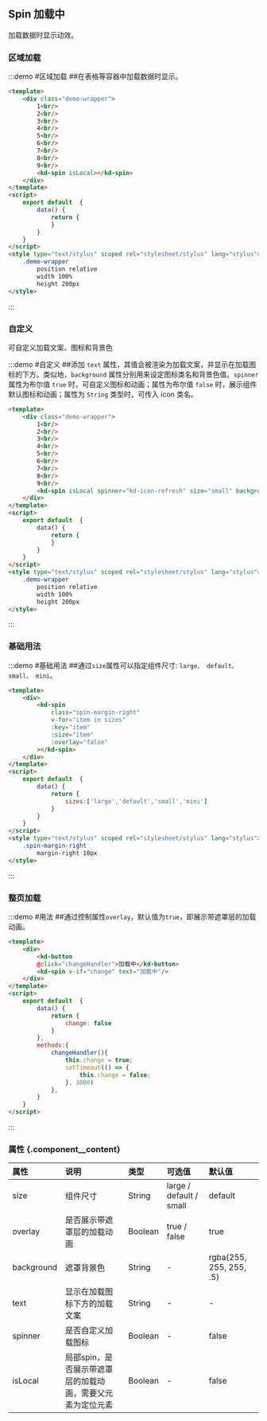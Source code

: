 ## Spin 加载中

加载数据时显示动效。

### 区域加载

:::demo #区域加载 ##在表格等容器中加载数据时显示。

```html
<template>
    <div class="demo-wrapper">
        1<br/>
        2<br/>
        3<br/>
        4<br/>
        5<br/>
        6<br/>
        7<br/>
        8<br/>
        9<br/>
        <kd-spin isLocal></kd-spin>
    </div>
</template>
<script>
    export default  {
        data() {
            return {
            }
        }
    }
</script>
<style type="text/stylus" scoped rel="stylesheet/stylus" lang="stylus">
    .demo-wrapper
        position relative
        width 100%
        height 200px
</style>
```

:::

### 自定义

可自定义加载文案、图标和背景色

:::demo #自定义 ##添加 `text` 属性，其值会被渲染为加载文案，并显示在加载图标的下方。类似地，`background` 属性分别用来设定图标类名和背景色值。`spinner` 属性为布尔值 `true` 时，可自定义图标和动画；属性为布尔值 `false` 时，展示组件默认图标和动画；属性为 `String` 类型时，可传入 icon 类名。

```html
<template>
    <div class="demo-wrapper">
        1<br/>
        2<br/>
        3<br/>
        4<br/>
        5<br/>
        6<br/>
        7<br/>
        8<br/>
        9<br/>
        <kd-spin isLocal spinner="kd-icon-refresh" size="small" background="rgba(0,0,0,.6)"></kd-spin>
    </div>
</template>
<script>
    export default  {
        data() {
            return {
            }
        }
    }
</script>
<style type="text/stylus" scoped rel="stylesheet/stylus" lang="stylus">
    .demo-wrapper
        position relative
        width 100%
        height 200px
</style>
```

:::

### 基础用法

:::demo #基础用法 ##通过`size`属性可以指定组件尺寸: `large、 default、 small、 mini`。

```html
<template>
    <div>
        <kd-spin
            class="spin-margin-right"
            v-for="item in sizes"
            :key="item"
            :size="item"
            :overlay="false"
        ></kd-spin>
    </div>
</template>
<script>
    export default  {
        data() {
            return {
                sizes:['large','default','small','mini']
            }
        }
    }
</script>
<style type="text/stylus" scoped rel="stylesheet/stylus" lang="stylus">
    .spin-margin-right
        margin-right 10px
</style>
```

:::

### 整页加载

:::demo #用法 ##通过控制属性`overlay`，默认值为`true`，即展示带遮罩层的加载动画。

```html
<template>
    <div>
        <kd-button
        @click="changeHandler">加载中</kd-button>
        <kd-spin v-if="change" text="加载中"/>
    </div>
</template>
<script>
    export default  {
        data() {
            return {
                change: false
            }
        },
        methods:{
            changeHandler(){
                this.change = true;
                setTimeout(() => {
                    this.change = false;
                }, 3000)
            },
        }
    }
</script>
```

:::

### 属性 {.component__content}

| 属性      | 说明    | 类型      | 可选值       | 默认值   |
|:---------- |:-------- |:---------- |:-------------  |:-------- |
| size     | 组件尺寸   | String    |  large / default / small  |    default    |
| overlay     | 是否展示带遮罩层的加载动画   | Boolean    |     true / false     |    true     |
| background  |   遮罩背景色   | String  |     -    |    rgba(255, 255, 255, .5)    |
| text  |   显示在加载图标下方的加载文案   | String  |     -    |    -    |
| spinner  |   是否自定义加载图标   | Boolean  |     -    |    false    |
| isLocal  |   局部spin，是否展示带遮罩层的加载动画，需要父元素为定位元素   | Boolean  |     -    |    false    |
